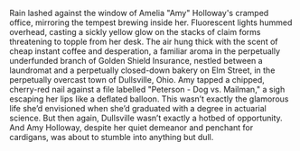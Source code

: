 Rain lashed against the window of Amelia "Amy" Holloway's cramped office, mirroring the tempest brewing inside her.  Fluorescent lights hummed overhead, casting a sickly yellow glow on the stacks of claim forms threatening to topple from her desk.  The air hung thick with the scent of cheap instant coffee and desperation, a familiar aroma in the perpetually underfunded branch of Golden Shield Insurance, nestled between a laundromat and a perpetually closed-down bakery on Elm Street, in the perpetually overcast town of Dullsville, Ohio. Amy tapped a chipped, cherry-red nail against a file labelled "Peterson - Dog vs. Mailman," a sigh escaping her lips like a deflated balloon.  This wasn’t exactly the glamorous life she’d envisioned when she’d graduated with a degree in actuarial science.  But then again, Dullsville wasn’t exactly a hotbed of opportunity.  And Amy Holloway, despite her quiet demeanor and penchant for cardigans, was about to stumble into anything but dull.
